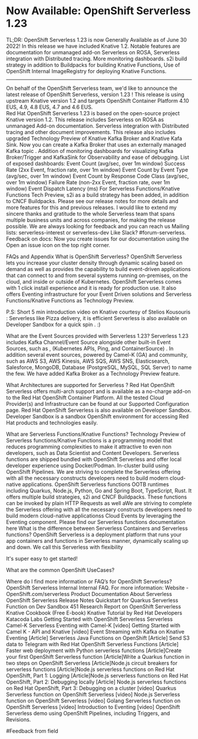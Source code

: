 Now Available: OpenShift Serverless 1.23
========================================

TL;DR: OpenShift Serverless 1.23  is now Generally Available as of June 30 2022! In this release we have included Knative 1.2.  Notable features are documentation for unmanaged add-on Serverless on ROSA, Serverless integration with Distributed tracing. More monitoring dashboards.  s2i build strategy in addition to Buildpacks for building Knative Functions, Use of OpenShift Internal ImageRegistry for deploying Knative Functions. 

-----------------------------

On behalf of the OpenShift Serverless team, we'd like to announce the latest release of OpenShift Serverless, version 1.23 ! This release is using upstream Knative version 1.2 and targets OpenShift Container Platform 4.10 EUS, 4.9, 4.8 EUS, 4.7 and 4.6 EUS.  
Red Hat OpenShift Serverless 1.23 is based on the open-source project Knative version 1.2. This release includes Serverless on ROSA as unmanaged Add-on documentation. Serverless integration with Distributed tracing and other document improvements. 
This release also includes upgraded Technology Preview of Knative Kafka Broker and Knative Kafa Sink.  Now you can create a Kafka Broker that uses an externally managed Kafka topic . Addition of monitoring dashboards for  visualizing Kafka Broker/Trigger and KafkaSink for Observability and ease of debugging. 
List of exposed dashboards:
Event Count (avg/sec, over 1m window)
Success Rate (2xx Event, fraction rate, over 1m window)
Event Count by Event Type (avg/sec, over 1m window)
Event Count by Response Code Class (avg/sec, over 1m window)
Failure Rate (non-2xx Event, fraction rate, over 1m window)
Event Dispatch Latency (ms)
For Serverless Functions/Knative Functions Tech Preview, s2i as a build strategy has been added, in addition to CNCF Buildpacks.
Please see our release notes for more details and more features for this and previous releases. 
I would like to extend my sincere thanks and gratitude to the whole Serverless team that spans multiple business units and across companies,  for making the release possible. 
We are always looking for feedback and you can reach us 
Mailing lists: serverless-interest or serverless-dev 
Like Slack? #forum-serverless. 
Feedback on docs: Now you create issues for our documentation using the Open an issue icon on the top right corner.

FAQs and Appendix
What is OpenShift Serverless?
OpenShift Serverless lets you increase your cluster density through dynamic scaling based on demand as well as provides the capability to build event-driven applications that can connect to and from several systems running on-premises, on the cloud, and inside or outside of Kubernetes. OpenShift Serverless comes with 1 click install experience and it is ready for production use. It also offers Eventing infrastructure for your Event Driven solutions and Serverless Functions/Knative Functions as Technology Preview. 

P.S: Short 5 min introduction video on Knative courtesy of Stelios Kousouris : Serverless like Pizza delivery, it is efficient
Serverless is also available on Developer Sandbox for a quick spin . :) 

What are the Event Sources provided with Serverless 1.23?
Serverless 1.23  includes Kafka Channel/Event Source alongside other built-in Event Sources, such as ,  (Kubernetes APIs,  Ping, and ContainerSource) . In addition several event sources, powered by Camel-K (GA) and community, such as AWS S3, AWS Kinesis, AWS SQS, AWS SNS, Elasticsearch, Salesforce, MongoDB, Database (PostgreSQL, MySQL, SQL Server) to name the few. 
We have added Kafka Broker as a Technology Preview feature.

What  Architectures are supported for Serverless ?
Red Hat OpenShift Serverless offers multi-arch support and  is available as a no-charge add-on to the Red Hat OpenShift Container Platform. All the tested Cloud Provider(s) and Infrastructure can be found at our Supported Configuration page. Red Hat OpenShift Serverless is also  available on Developer Sandbox. Developer Sandbox is a sandbox OpenShift environment for accessing Red Hat products and technologies easily.

What are Serverless Functions/Knative Functions?
Technology Preview of Serverless functions/Knative Functions is a programming model that reduces programming complexities to make it attractive to even non developers, such as Data Scientist and Content Developers.  Serverless functions are shipped bundled with OpenShift Serverless and  offer local developer experience using Docker/Podman. In-cluster build using OpenShift Pipelines. We are striving to complete the Serverless offering with all the necessary constructs developers need to build modern cloud-native applications.  OpenShift Serverless functions OOTB runtimes including Quarkus, Node.js, Python, Go and Spring Boot, TypeScript, Rust. It offers multiple build strategies, s2i and CNCF Buildpacks. These functions can be invoked by plain HTTP Requests as well aWe are striving to complete the Serverless offering with all the necessary constructs developers need to build modern cloud-native applicationss Cloud Events by leveraging the Eventing component. Please find our Serverless functions documentation here
What is the difference between Serverless Containers and Serverless functions?
OpenShift Serverless is a deployment platform that runs your app containers and functions in Serverless manner, dynamically scaling up and down. We call this Serverless with flexibility



It's super easy to get started! 




What are the common OpenShift UseCases?


Where do I find more information or FAQ’s for OpenShift Serverless?
OpenShift Serverless Internal Internal FAQ. 
For more information:
Website - OpenShift.com/serverless
Product Documentation
About Serverless
OpenShift Serverless Release Notes
Quickstart for Quarkus Serverless Function on Dev Sandbox
451 Research Report on OpenShift Serverless
Knative Cookbook (Free E-book)
Knative Tutorial by Red Hat Developers
Katacoda Labs 
Getting Started with OpenShift Serverless 
Serverless Camel-K
Serverless Eventing with Camel-K
[video] Getting Started with Camel K - API and Knative 
[video] Event Streaming with Kafka on Knative Eventing 
[Article] Serverless Java Functions on OpenShift
[Article] Send S3 data to Telegram with Red Hat OpenShift Serverless Functions
[Article] Faster web deployment with Python serverless functions
[Article]Create your first OpenShift Serverless function
[Article]Write a Quarkus function in two steps on OpenShift Serverless
[Article]Node.js circuit breakers for serverless functions
[Article]Node.js serverless functions on Red Hat OpenShift, Part 1: Logging
[Article]Node.js serverless functions on Red Hat OpenShift, Part 2: Debugging locally
[Article] Node.js serverless functions on Red Hat OpenShift, Part 3: Debugging on a cluster
[video] Quarkus Serverless function on OpenShift Serverless
[video] Node.js Serverless function on OpenShift Serverless
[video] Golang Serverless function on OpenShift Serverless
[video] Introduction to Eventing
[video] OpenShift Serverless demo using OpenShift Pipelines, including Triggers, and Revisions.



#Feedback from field

